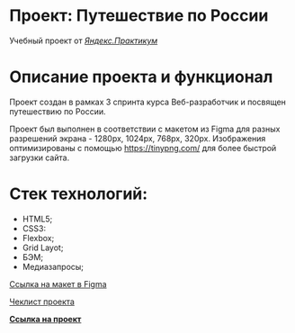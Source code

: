 # Проект: Путешествие по России
Учебный проект от [*Яндекс.Практикум*](https://practicum.yandex.ru/)

# Описание проекта и функционал
Проект создан в рамках 3 спринта курса Веб-разработчик и посвящен путешествию по России.

Проект был выполнен в соответствии с макетом из Figma для разных разрешений экрана - 1280px, 1024px, 768px, 320px. Изображения оптимизированы с помощью https://tinypng.com/ для более быстрой загрузки сайта.

# Стек технологий:
* HTML5;
* CSS3:
* Flexbox;
* Grid Layot;
* БЭМ;
* Медиазапросы;

[Ссылка на макет в Figma](https://www.figma.com/file/5S2WSbEFL6awjVWJ0NWL8Q/Sprint-3_-Russia-_-desktop-mobile?node-id=28503%3A0)

[Чеклист проекта](https://code.s3.yandex.net/web-developer/checklists-pdf/new-program/checklist-3.pdf)

**[Ссылка на проект](https://smolskaia.github.io/russian-travel/)**